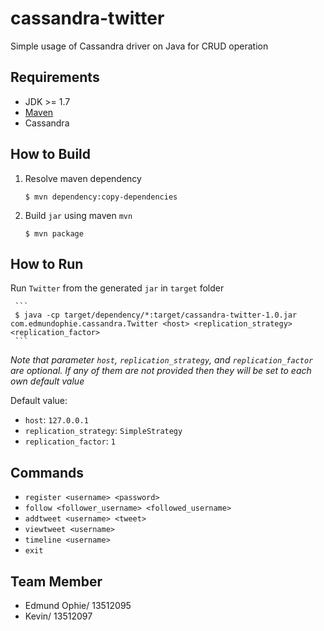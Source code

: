 # cassandra-twitter
Simple usage of Cassandra driver on Java for CRUD operation

## Requirements
 - JDK >= 1.7
 - [Maven](https://maven.apache.org/download.cgi) 
 - Cassandra

## How to Build
1. Resolve maven dependency  

	 ```
	 $ mvn dependency:copy-dependencies
	 ```
2. Build `jar` using maven `mvn`  

	 ```
	 $ mvn package
	 ```

## How to Run	 

Run `Twitter` from the generated `jar` in `target` folder  

	 ```
	 $ java -cp target/dependency/*:target/cassandra-twitter-1.0.jar com.edmundophie.cassandra.Twitter <host> <replication_strategy> <replication_factor>
	 ```
	 
*Note that parameter `host`, `replication_strategy`, and `replication_factor` are optional. If any of them are not provided then they will be set to each own default value*

Default value:
- `host`: `127.0.0.1`
- `replication_strategy`: `SimpleStrategy`
- `replication_factor`: `1`

## Commands
- `register <username> <password>`
- `follow <follower_username> <followed_username>`
- `addtweet <username> <tweet>`
- `viewtweet <username>`
- `timeline <username>`
- `exit`

## Team Member
- Edmund Ophie/ 13512095
- Kevin/ 13512097
